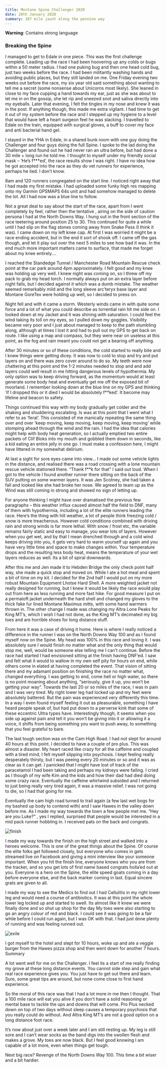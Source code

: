 ```yaml
---
title: Montane Spine Challenger 2020
date: 20th January 2020
summary: 107 mile jaunt along the pennine way
---
```


**Warning**: Contains strong language

### Breaking the Spine

I managed to get to Edale in one piece. This was the first challenge complete. Leading up the race I had been hoovering up any colds or bugs within a 50 meter radius. I had one puking bug and then one head cold bug, just two weeks before the race. I had been militantly washing hands and avoiding public places, but they still landed on me. One Friday evening two weeks out before the race, my six year old said something about wanting to tell me a secret (some nonsense about Unicorns most likely). She leaned in close to my face cupping a hand towards my ear, just as she was about to let me in on the gossip, she let rip and sneezed snot and saliva directly into my eyeballs. Later that evening, I felt the tingles in my nose and knew it was in the post. If anything though, this made me extra vigilant. I had time to get it out of my system before the race and I stepped up my hygiene to a level that would have left a heart surgeon feel he was slacking. I travelled to Edale on the train, equipped with surgical gloves, a buff to cover my face and anti bacterial hand gel.

I stayed in the YHA in Edale, in a shared bunk room with one guy doing the Challenger and four guys doing the full Spine. I spoke to the lad doing the Challenger and found out he had never ran an ultra before, but had done a 30 mile + long run he told me. I thought to myself under my friendly social mask – ‘He’s f***ed’, the race results show I was right. I have no idea how he got accepted into the race as they do vet runners for experience, perhaps he lied. I don’t know.

8am and 120 runners congregated on the start line. I noticed right away that I had made my first mistake. I had uploaded some funky high res mapping onto my Garmin GPSMAPS 64s unit and had somehow managed to delete the lot. All I had now was a blue line to follow.

Not a great deal to say about the start of the race, apart from I went completely by feel, rather then the tentative , airing on the side of caution persona I had at the North Downs Way. I hung out in the front section of the race teetering around position 25 to 30. This continued for quite a while until I had slip on the flag stones coming away from Snake Pass (I think it was). I came down on my left knee cap. At first I was worried it might be a race ending accident, but in the end it sort of shook off. I came off the gas though, and let it play out over the next 5 miles to see how bad it was. In the end much more important matters came to surface, that made me forget about my knee entirely….

I reached the Standedge Tunnel / Manchester Road Mountain Rescue check point at the car park around 4pm approximately. I felt good and my knee was holding up very well. I knew night was coming on, so I threw off my pack to grab my head torch. I normally always put on an extra layer before night falls, but I decided against it which was a dumb mistake. The weather seemed remarkably mild and the long sleeve arc’teryx base layer and Montane GoreTex were holding up well, so I decided to press on.

Night fell and with it came a storm. Westerly winds came in with quite some force and a lot of what you could describe as torrential rain hit me side on. I looked down at my Jacket and it was shining with saturation. I could feel the wind taking its toll on my eyes, so I pulled down my goggles. Visibility became very poor and I just about managed to keep to the path stumbling along, although at times I lost it and had to pull out my GPS to get back on route. I like using a map and compass, but they were near on useless at this point, as the fog and rain meant you could not get a bearing off anything.

After 30 minutes or so of these conditions, the cold started to really bite and I knew things were getting dicey. It was now to cold to stop and try and put layers on and there was zero cover around to do so. My teeth were now chattering at this point and the 1-2 minutes needed to stop and and add layers could well result in me hitting dangerous levels of hypothermia. My only option was to keep driving forward, as the momentum would at least generate some body heat and eventually get me off the exposed bit of moorland. I remember looking down at the blue line on my GPS and thinking ‘if I dropped this or it died I would be absolutely f**ked’. It become may lifeline and beacon to safety.

Things continued this way with my body gradually get colder and the shaking and shuddering escalating. Is was at this point that I went what I refer to as ‘feral’. This consisted of me manically repeating the same thing over and over ‘keep moving, keep moving, keep moving, keep moving‘ while stomping ahead through the wind and the rain. I had the idea that calories might help with body heat generation, so I actually emptied two entire packets of Clif Bloks into my mouth and gobbled them down in seconds, like a kid eating an entire jelly in one go. I must make a confession here, I might have littered in my somewhat delirium.

At last a sight for sore eyes came into view… I made out some vehicle lights in the distance, and realised there was a road crossing with a lone mountain rescue vehicle stationed there. “Thank f**k for that” I said out loud. When I got to the vehicle I found another runner there sitting on the back of the SUV putting on some warmer layers. It was Jen Scotney, she had taken a fall and looked like she had broke her nose. We agreed to team up as the Wind was still coming in strong and showed no sign of letting up.

For anyone thinking I might have over dramatised the previous few paragraphs – this weather influx caused almost half the field to DNF, many of them with hypothermia, including a lot of the elite runners leading the race. Here’s the thing with hill weather, a lot of people think freezing cold / snow is more treacherous. However cold conditions combined with driving rain and strong winds is far more lethal. With snow / frost etc, the variable remains fairly static and easy to manage, you wear lots of layers. However when you get wet, and by that I mean drenched through and a cold wind keeps driving into you, it gets very hard to warm yourself up again and you have very little time and space to make changes within. Your temperature drops and the resulting less body heat, means the temperature of your wet layers reduces as well. Its a bit of spiral downwards.

After this me and Jen made it to Hebden Bridge the only check point half way, she made a quick stop and moved on. While I ate a hot meal and spent a bit of time on my kit. I decided for the 2nd half I would put on my more robust Mountain Equipment Lhotse Hard Shell. A more weighted jacket not really designed for running, but I knew it would be likely the race would play out from here as less running and more fast hike. For good measure I put on a permaloft jacket underneath the hard shell and changed my gloves to the thick fake fur lined Montane Maximus mitts, with some hand warmers thrown in. The other change I made was changing my Altra Lone Peaks for King MT’s, which I wish I had not done, as the King MT’s decimated my big toes and are horrible shoes for long distance stuff.

From here it was a case of driving it home. Here is where I really noticed a difference in the runner I was on the North Downs Way 100 and as I found myself now on the Spine. My head was 100% in this race and loving it. I was absolutely sure I would finish no matter what and the only thing that would stop me, well, would be someone else telling me I can’t continue. Before the race had started I had envisioned sitting at the finish having DNF’ed. I saw and felt what it would to wallow in my own self pity for hours on end, while others come in elated at having completed the event. That vision of sitting there and my adamant position on finishing the race no matter what, changed everything. I was getting to end, come hell or high water, so there is no point moaning about anything, “seriously, give it up, you won’t be getting your way“. Towards the last 20 or so miles of the race, I was in pain and I was very tired. My right lower leg had locked up and my feet were absolutely battered. But the pain was experienced very differently this time. In a way I even found myself feeling it out as pleasurable, something I have heard people speak of, but had put down to a perverse kink that some of these eccentric Ultra types have. Interestingly though, it seems when you side up against pain and tell it you won’t be giving into it or allowing it a voice, it shifts from being something you want to push away, to something that you feel grateful to bare.

The last tough section was on the Cam High Road. I had not slept for around 40 hours at this point. I decided to have a couple of pro plus. This was almost a disaster. My heart raced like crazy for all the caffeine and coupled with a tired mind, I felt myself slipping into psychosis. I kept feeling really desperately thirsty, but I was peeing every 20 minutes or so and it was as clear as it can get. I panicked that I might have lost of track of the paracetamol I had been taking and perhaps my kidneys were failing. I cried as I though of my wife Kim and the kids and how their dad had died doing some crazy race. Eventually the caffeine whirlwind subsided and I returned to just being really very tired again, it was a massive relief. I was not going to die, so I had that going for me.

Eventually the cam high road turned to trail again (a few last wet bogs for my bashed up body to contend with) and I saw Hawes in the valley down before me. As I made my way towards the town a few people met me. “Hey are you Luke?” , yes I replied, surprised that people would be interested in a mid pack runner hobbling in. I received pats on the back and congrats.

![finish](https://raw.githubusercontent.com/lukehinds/lukehinds.github.io/master/img/spine-finish.jpg)

I made my way towards the finish on the high street and walked into a heroes welcome. This is one of the great things about the Spine. Of course the elite folks get followed closely, but everyone who comes in gets streamed live on Facebook and giving a mini interview like your someone important. When you hit the finish line, everyone knows who you are from the tracker, and so you get lots of first name based congrats holla’ed out at you. Everyone is a hero on the Spine, the elite speed goats coming in a day before everyone else, and the back marker coming in last. Equal sincere grats are given to all.

I made my way to see the Medics to find out I had Cellulitis in my right lower leg and would need a course of antibiotics. It was at this point the whole lower leg locked up and started to swell. Its almost like it knew we were finally done and so shut up shop for the day My toes were also starting to go an angry colour of red and black. I could see it was going to be a fair while before I could run again, but I was OK with that. I had just done plenty of running and was feeling runned out.

![exile](https://raw.githubusercontent.com/lukehinds/lukehinds.github.io/master/img/exile.jpg)

I got myself to the hotel and slept for 10 hours, woke up and ate a veggie burger from the Hawes pizza shop and then went down for another 7 hours.
Summary

A lot went well for me on the Challenger. I feel its a start of me really finding my grove at these long distance events. You cannot side step and gain what real race experience gives you. You just have to get out there and learn. Sure, some great tips are around, but none come close to first hand experience.

So the moral of this race was that I had a lot more in me then I thought. That a 100 mile race will eat you alive it you don’t have a solid reasoning or mental base to tackle the ups and downs that will come. Pro Plus necked down on top of two days without sleep causes a temporary psychosis that you really could do without. And Altra King MT’s are not a good option on a long distance foot race.

It’s now about just over a week later and I am still resting up. My leg is still sore and I can’t wear socks as the band digs into the swollen flesh and makes a grove. My toes are now black. But I feel good knowing I am capable of a lot more, even when things get tough.

Next big race? Revenge of the North Downs Way 100. This time a bit wiser and a bit hardier.
